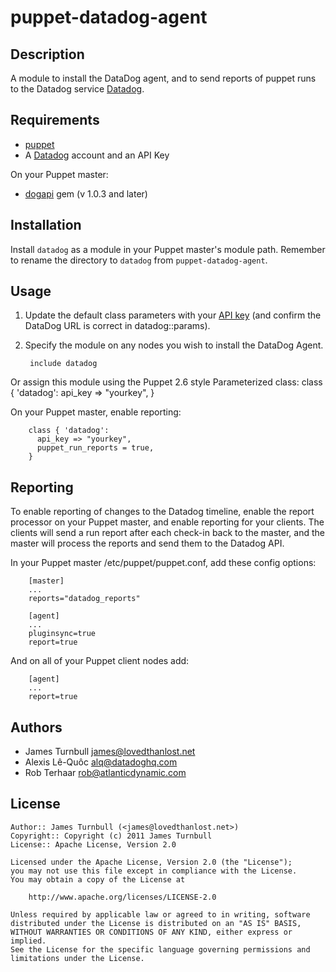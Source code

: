 puppet-datadog-agent
====================

Description
-----------

A module to install the DataDog agent, and to send reports of puppet runs
to the Datadog service [Datadog](http://www.datadoghq.com/).

Requirements
------------

* [puppet](http://puppetlabs.com)
* A [Datadog](http://www.datadoghq.com) account and an API Key

On your Puppet master:

* [dogapi](https://rubygems.org/gems/dogapi) gem (v 1.0.3 and later)

Installation
------------

Install `datadog` as a module in your Puppet master's module
path. Remember to rename the directory to `datadog` from
`puppet-datadog-agent`.

Usage
-----

1. Update the default class parameters with your [API key](https://app.datadoghq.com/account/settings#api)
   (and confirm the DataDog URL is correct in datadog::params).

2. Specify the module on any nodes you wish to install the DataDog
   Agent.

        include datadog

  Or assign this module using the Puppet 2.6 style Parameterized class:
        class { 'datadog':
          api_key => "yourkey",
        }

  On your Puppet master, enable reporting:

        class { 'datadog':
          api_key => "yourkey",
          puppet_run_reports = true,
        }

Reporting
-----
To enable reporting of changes to the Datadog timeline, enable the report 
processor on your Puppet master, and enable reporting for your clients. 
The clients will send a run report after each check-in back to the master, 
and the master will process the reports and send them to the Datadog API.


   In your Puppet master /etc/puppet/puppet.conf, add these config options:

        [master]
        ...
        reports="datadog_reports"

        [agent]
        ...
        pluginsync=true
        report=true


   And on all of your Puppet client nodes add:

        [agent]
        ...
        report=true


Authors
-------

* James Turnbull <james@lovedthanlost.net>
* Alexis Lê-Quôc <alq@datadoghq.com>
* Rob Terhaar <rob@atlanticdynamic.com>

License
-------

    Author:: James Turnbull (<james@lovedthanlost.net>)
    Copyright:: Copyright (c) 2011 James Turnbull
    License:: Apache License, Version 2.0

    Licensed under the Apache License, Version 2.0 (the "License");
    you may not use this file except in compliance with the License.
    You may obtain a copy of the License at

        http://www.apache.org/licenses/LICENSE-2.0

    Unless required by applicable law or agreed to in writing, software
    distributed under the License is distributed on an "AS IS" BASIS,
    WITHOUT WARRANTIES OR CONDITIONS OF ANY KIND, either express or implied.
    See the License for the specific language governing permissions and
    limitations under the License.
